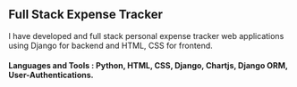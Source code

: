 ## Full Stack Expense Tracker

I have developed and full stack personal expense tracker web applications using Django for backend and HTML, CSS for frontend.

#### Languages and Tools : Python, HTML, CSS, Django, Chartjs, Django ORM, User-Authentications.
